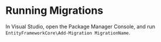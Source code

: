 # Running Migrations

In Visual Studio, open the Package Manager Console, and run `EntityFrameworkCore\Add-Migration MigrationName`.
